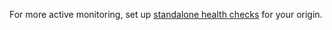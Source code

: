 For more active monitoring, set up [standalone health checks](https://support.cloudflare.com/hc/articles/4404867308429) for your origin.
